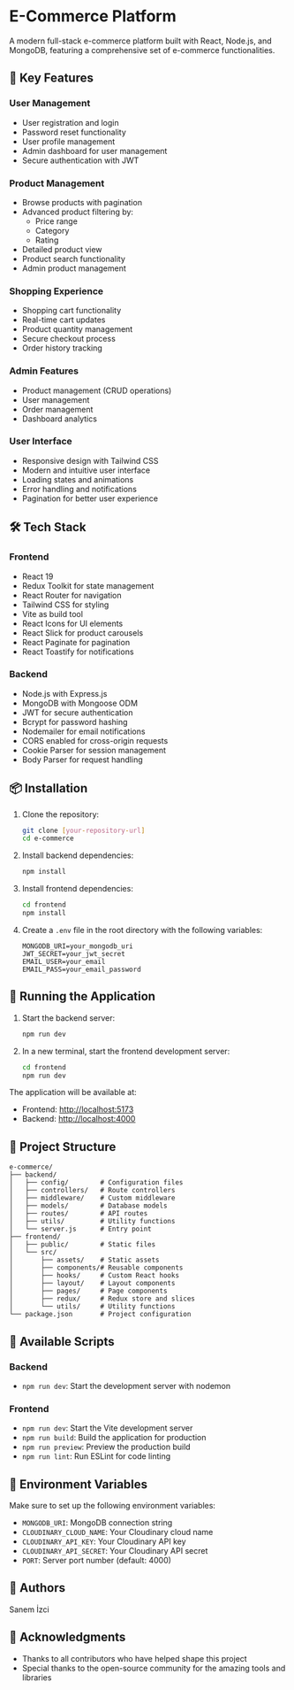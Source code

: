 # E-Commerce Platform

A modern full-stack e-commerce platform built with React, Node.js, and MongoDB, featuring a comprehensive set of e-commerce functionalities.

## 🚀 Key Features

### User Management
- User registration and login
- Password reset functionality
- User profile management
- Admin dashboard for user management
- Secure authentication with JWT

### Product Management
- Browse products with pagination
- Advanced product filtering by:
  - Price range
  - Category
  - Rating
- Detailed product view
- Product search functionality
- Admin product management

### Shopping Experience
- Shopping cart functionality
- Real-time cart updates
- Product quantity management
- Secure checkout process
- Order history tracking

### Admin Features
- Product management (CRUD operations)
- User management
- Order management
- Dashboard analytics

### User Interface
- Responsive design with Tailwind CSS
- Modern and intuitive user interface
- Loading states and animations
- Error handling and notifications
- Pagination for better user experience

## 🛠️ Tech Stack

### Frontend
- React 19
- Redux Toolkit for state management
- React Router for navigation
- Tailwind CSS for styling
- Vite as build tool
- React Icons for UI elements
- React Slick for product carousels
- React Paginate for pagination
- React Toastify for notifications

### Backend
- Node.js with Express.js
- MongoDB with Mongoose ODM
- JWT for secure authentication
- Bcrypt for password hashing
- Nodemailer for email notifications
- CORS enabled for cross-origin requests
- Cookie Parser for session management
- Body Parser for request handling

## 📦 Installation

1. Clone the repository:
   ```bash
   git clone [your-repository-url]
   cd e-commerce
   ```

2. Install backend dependencies:
   ```bash
   npm install
   ```

3. Install frontend dependencies:
   ```bash
   cd frontend
   npm install
   ```

4. Create a `.env` file in the root directory with the following variables:
   ```env
   MONGODB_URI=your_mongodb_uri
   JWT_SECRET=your_jwt_secret
   EMAIL_USER=your_email
   EMAIL_PASS=your_email_password
   ```

## 🚀 Running the Application

1. Start the backend server:
   ```bash
   npm run dev
   ```

2. In a new terminal, start the frontend development server:
   ```bash
   cd frontend
   npm run dev
   ```

The application will be available at:
- Frontend: [http://localhost:5173](http://localhost:5173)
- Backend: [http://localhost:4000](http://localhost:4000)

## 📁 Project Structure

```
e-commerce/
├── backend/
│   ├── config/        # Configuration files
│   ├── controllers/   # Route controllers
│   ├── middleware/    # Custom middleware
│   ├── models/        # Database models
│   ├── routes/        # API routes
│   ├── utils/         # Utility functions
│   └── server.js      # Entry point
├── frontend/
│   ├── public/        # Static files
│   └── src/
│       ├── assets/    # Static assets
│       ├── components/# Reusable components
│       ├── hooks/     # Custom React hooks
│       ├── layout/    # Layout components
│       ├── pages/     # Page components
│       ├── redux/     # Redux store and slices
│       └── utils/     # Utility functions
└── package.json       # Project configuration
```

## 🔧 Available Scripts

### Backend
- `npm run dev`: Start the development server with nodemon

### Frontend
- `npm run dev`: Start the Vite development server
- `npm run build`: Build the application for production
- `npm run preview`: Preview the production build
- `npm run lint`: Run ESLint for code linting

## 🔐 Environment Variables

Make sure to set up the following environment variables:
- `MONGODB_URI`: MongoDB connection string
- `CLOUDINARY_CLOUD_NAME`: Your Cloudinary cloud name
- `CLOUDINARY_API_KEY`: Your Cloudinary API key
- `CLOUDINARY_API_SECRET`: Your Cloudinary API secret
- `PORT`: Server port number (default: 4000)

## 👥 Authors

Sanem İzci

## 🙏 Acknowledgments

- Thanks to all contributors who have helped shape this project
- Special thanks to the open-source community for the amazing tools and libraries